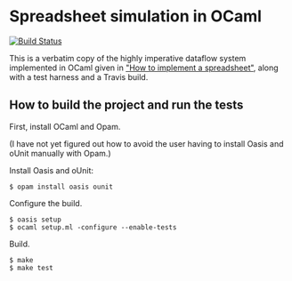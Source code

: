 # Spreadsheet simulation in OCaml

[![Build Status](https://travis-ci.org/FranklinChen/spreadsheet-ocaml.png)](https://travis-ci.org/FranklinChen/spreadsheet-ocaml)

This is a verbatim copy of the highly imperative dataflow system implemented in OCaml given in ["How to implement a spreadsheet"](http://semantic-domain.blogspot.com/2015/07/how-to-implement-spreadsheet.html), along with a test harness and a Travis build.

## How to build the project and run the tests

First, install OCaml and Opam.

(I have not yet figured out how to avoid the user having to install Oasis and oUnit manually with Opam.)

Install Oasis and oUnit:

```console
$ opam install oasis ounit
```

Configure the build.

```console
$ oasis setup
$ ocaml setup.ml -configure --enable-tests
```

Build.

```console
$ make
$ make test
```

